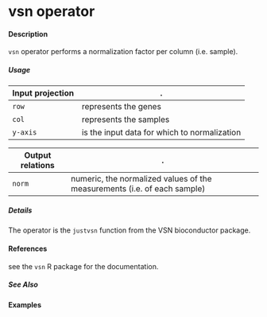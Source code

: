 # vsn operator

#### Description
`vsn` operator performs a normalization factor per column (i.e. sample).

##### Usage
Input projection|.
---|---
`row`   | represents the genes
`col`   | represents the samples
`y-axis`             | is the input data for which to normalization


Output relations|.
---|---
`norm`| numeric, the normalized values of the measurements (i.e. of each sample)

##### Details
The operator is the `justvsn` function from the VSN bioconductor package.


#### References
see the `vsn` R package for the documentation.


##### See Also


#### Examples
